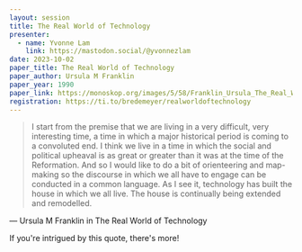 ```yaml
---
layout: session
title: The Real World of Technology
presenter:
  - name: Yvonne Lam
    link: https://mastodon.social/@yvonnezlam
date: 2023-10-02
paper_title: The Real World of Technology
paper_author: Ursula M Franklin
paper_year: 1990
paper_link: https://monoskop.org/images/5/58/Franklin_Ursula_The_Real_World_of_Technology_1990.pdf
registration: https://ti.to/bredemeyer/realworldoftechnology
---
```


> I start from the premise that we are living in a very difficult, very interesting time, a time in which a major historical period is coming to a convoluted end. I think we live in a time in which the social and political upheaval is as great or greater than it was at the time of the Reformation. And so I would like to do a bit of orienteering and map-making so the discourse in which we all have to engage can be conducted in a common language. As I see it, technology has built the house in which we all live. The house is continually being extended and remodelled.

&mdash; Ursula M Franklin in The Real World of Technology

If you're intrigued by this quote, there's more!
